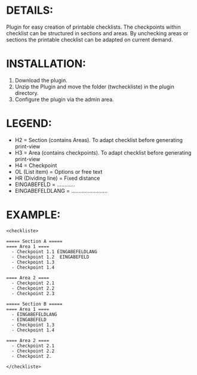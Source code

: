 DETAILS:
================================================

Plugin for easy creation of printable checklists. The checkpoints within checklist can be structured in sections and areas. By unchecking areas or sections the printable checklist can be adapted on current demand.


INSTALLATION:
================================================

1. Download the plugin.
2. Unzip the Plugin and move the folder (twcheckliste) in the plugin directory.
2. Configure the plugin via the admin area.


LEGEND:
================================================

- H2 = Section (contains Areas). To adapt checklist before generating print-view
- H3 = Area (contains checkpoints). To adapt checklist before generating print-view
- H4 = Checkpoint
- OL (List item) = Options or free text
- HR (Dividing line) = Fixed distance
- EINGABEFELD = ............
- EINGABEFELDLANG = ........................


EXAMPLE:
================================================
```
<checkliste>

===== Section A =====
==== Area 1 ====
  - Checkpoint 1.1 EINGABEFELDLANG
  - Checkpoint 1.2  EINGABEFELD
  - Checkpoint 1.3
  - Checkpoint 1.4  

==== Area 2 ====
  - Checkpoint 2.1
  - Checkpoint 2.2
  - Checkpoint 2.3

===== Section B =====
==== Area 1 ====
  - EINGABEFELDLANG
  - EINGABEFELD
  - Checkpoint 1.3
  - Checkpoint 1.4  

==== Area 2 ====
  - Checkpoint 2.1
  - Checkpoint 2.2
  - Checkpoint 2.

</checkliste>
```
